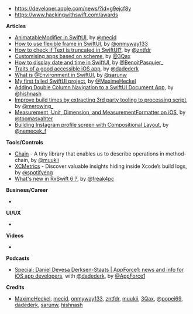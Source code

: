- https://developer.apple.com/news/?id=g9ejcf8y
- https://www.hackingwithswift.com/awards

**Articles**

* [AnimatableModifier in SwiftUI](https://swiftwithmajid.com/2021/01/11/animatablemodifier-in-swiftui/), by [@mecid](https://twitter.com/mecid)
* [How to use flexible frame in SwiftUI](https://onmyway133.com/blog/how-to-use-flexible-frame-in-swiftui/), by [@onmyway133](https://twitter.com/onmyway133)
* [How to check if Text is truncated in SwiftUI?](https://fivestars.blog/swiftui/trucated-text.html), by [@zntfdr](https://twitter.com/zntfdr)
* [Customising apps based on scheme](https://jakub.codes/posts/app-scheme), by [@3Qax](https://twitter.com/jakubtowarek)
* [How to display date and time in SwiftUI](https://benoitpasquier.com/date-formatter-swiftui/), by [@BenoitPasquier_](https://twitter.com/benoitpasquier_)
* [Traits of a good accessible iOS app](https://levelup.gitconnected.com/traits-of-a-good-accessible-ios-app-25266ee08fb9?sk=00b53e96c0cf477ebf814ce0e271e11b), by [@dadederk](https://twitter.com/dadederk)
* [What is @Environment in SwiftUI](https://sarunw.com/posts/what-is-environment-in-swiftui/), by [@sarunw](https://twitter.com/sarunw)
* [My first failed SwiftUI project](https://blog.maximeheckel.com/posts/first-failed-swiftui-project/), by [@MaximeHeckel](https://twitter.com/MaximeHeckel)
* [Adding Double Column Navigation to a SwiftUI Document App](https://lostmoa.com/blog/AddingDoubleColumnNavigationToASwiftUIDocumentApp/), by [@hishnash](https://twitter.com/hishnash)
* [Improve build times by extracting 3rd party tooling to processing script](http://merowing.info/2021/01/improve-build-times-by-extracting-3rd-party-tooling-to-processing-script./), by [@merowing_](https://twitter.com/merowing_)
* [Measurement, Unit, Dimension, and MeasurementFormatter on iOS](https://augmentedcode.io/2021/01/18/measurement-unit-dimension-and-measurementformatter-on-ios/), by [@toomasvahter](https://twitter.com/toomasvahter)
* [Building Instagram profile screen with Compositional Layout](https://nemecek.be/blog/72/building-instagram-profile-screen-with-compositional-layout), by [@nemecek_f](https://twitter.com/nemecek_f)

**Tools/Controls**

* [Chain](https://github.com/VergeGroup/Chain) - A tiny library that enables us to describe operations in method-chain, by [@muukii](https://twitter.com/muukii_app)
* [XCMetrics](https://xcmetrics.io/) - Discover valuable insights hiding inside Xcode’s build logs, by [@spotifyeng](https://twitter.com/spotifyeng)
* [What's new in RxSwift 6 ?](https://dev.to/freak4pc/what-s-new-in-rxswift-6-2nog), by [@freak4pc](https://twitter.com/freak4pc)

**Business/Career**

* 

**UI/UX**

* 

**Videos**

* 

**Podcasts**

* [Special: Daniel Devesa Derksen-Staats | AppForce1: news and info for iOS app developers](https://www.buzzsprout.com/1414396/7142317), with [@dadederk](https://twitter.com/dadederk), by [@AppForce1](https://twitter.com/AppForce1)

**Credits**

* [MaximeHeckel](https://github.com/MaximeHeckel), [mecid](https://github.com/mecid), [onmyway133](https://github.com/onmyway133), [zntfdr](https://github.com/zntfdr), [muukii](https://github.com/muukii), [3Qax](https://github.com/3Qax), [@popei69](https://github.com/popei69), [dadederk](https://github.com/dadederk), [sarunw](https://github.com/sarunw), [hishnash](https://github.com/hishnash)
